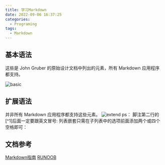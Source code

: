 ```yaml
---
title: 学习Markdown
date: 2022-09-06 16:37:25
categories:
  - Programing
tags:
  - Markdown
---
```


## 基本语法
这些是 John Gruber 的原始设计文档中列出的元素，所有 Markdown 应用程序都支持。
<!--more-->
![basic](https://img-blog.csdnimg.cn/2021080722171071.png)

## 扩展语法
并非所有 Markdown 应用程序都支持这些元素。
![extend](https://img-blog.csdnimg.cn/20210807221747578.png)
ps： 脚注第二行的[^1]后面一定要跟英文冒号:
列表嵌套只需在子列表中的选项前面添加两个或四个空格即可：
## 文档参考
[Markdown指南](https://www.markdown.xyz/)
[RUNOOB](https://www.runoob.com/markdown/md-tutorial.html)